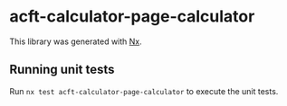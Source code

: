 # acft-calculator-page-calculator

This library was generated with [Nx](https://nx.dev).

## Running unit tests

Run `nx test acft-calculator-page-calculator` to execute the unit tests.
